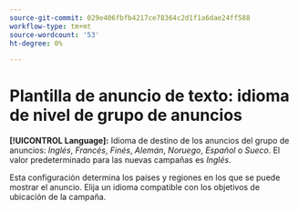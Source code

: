 ```yaml
---
source-git-commit: 029e406fbfb4217ce78364c2d1f1a6dae24ff588
workflow-type: tm+mt
source-wordcount: '53'
ht-degree: 0%

---
```

# Plantilla de anuncio de texto: idioma de nivel de grupo de anuncios

**[!UICONTROL Language]:** Idioma de destino de los anuncios del grupo de anuncios: *Inglés*, *Francés*, *Finés*, *Alemán*, *Noruego*, *Español* o *Sueco*. El valor predeterminado para las nuevas campañas es *Inglés*.

Esta configuración determina los países y regiones en los que se puede mostrar el anuncio. Elija un idioma compatible con los objetivos de ubicación de la campaña.
